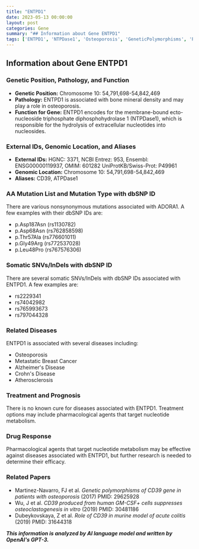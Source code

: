 ```yaml
---
title: "ENTPD1"
date: 2023-05-13 00:00:00
layout: post
categories: Gene
summary: "## Information about Gene ENTPD1"
tags: ['ENTPD1', 'NTPDase1', 'Osteoporosis', 'GeneticPolymorphisms', 'PharmacologicalAgents', 'CD39', 'MetastaticBreastCancer', 'AlzheimersDisease']
---
```


## Information about Gene ENTPD1

### Genetic Position, Pathology, and Function
- **Genetic Position:** Chromosome 10: 54,791,698-54,842,469
- **Pathology:** ENTPD1 is associated with bone mineral density and may play a role in osteoporosis.
- **Function for Gene:** ENTPD1 encodes for the membrane-bound ecto-nucleoside triphosphate diphosphohydrolase 1 (NTPDase1), which is responsible for the hydrolysis of extracellular nucleotides into nucleosides.

### External IDs, Genomic Location, and Aliases
- **External IDs:** HGNC: 3371, NCBI Entrez: 953, Ensembl: ENSG00000119937, OMIM: 601282 UniProtKB/Swiss-Prot: P49961
- **Genomic Location:** Chromosome 10: 54,791,698-54,842,469
- **Aliases:** CD39, ATPDase1

### AA Mutation List and Mutation Type with dbSNP ID
There are various nonsynonymous mutations associated with ADORA1. A few examples with their dbSNP IDs are:
- p.Asp187Asn (rs1130782)
- p.Asp68Asn (rs762858598)
- p.Thr57Ala (rs776601011)
- p.Gly49Arg (rs772537028)
- p.Leu48Pro (rs767576306)

### Somatic SNVs/InDels with dbSNP ID
There are several somatic SNVs/InDels with dbSNP IDs associated with ENTPD1. A few examples are:
- rs2229341
- rs74042982
- rs765993673
- rs797044328

### Related Diseases
ENTPD1 is associated with several diseases including:
- Osteoporosis
- Metastatic Breast Cancer
- Alzheimer's Disease
- Crohn's Disease
- Atherosclerosis

### Treatment and Prognosis
There is no known cure for diseases associated with ENTPD1. Treatment options may include pharmacological agents that target nucleotide metabolism.

### Drug Response
Pharmacological agents that target nucleotide metabolism may be effective against diseases associated with ENTPD1, but further research is needed to determine their efficacy.

### Related Papers
- Martinez-Navarro, FJ et al. *Genetic polymorphisms of CD39 gene in patients with osteoporosis* (2017) PMID: 29625928
- Wu, J et al. *CD39 produced from human GM-CSF+ cells suppresses osteoclastogenesis in vitro* (2019) PMID: 30481186
- Dubeykovskaya, Z et al. *Role of CD39 in murine model of acute colitis* (2019) PMID: 31644318

**_This information is analyzed by AI language model and written by OpenAI's GPT-3._**